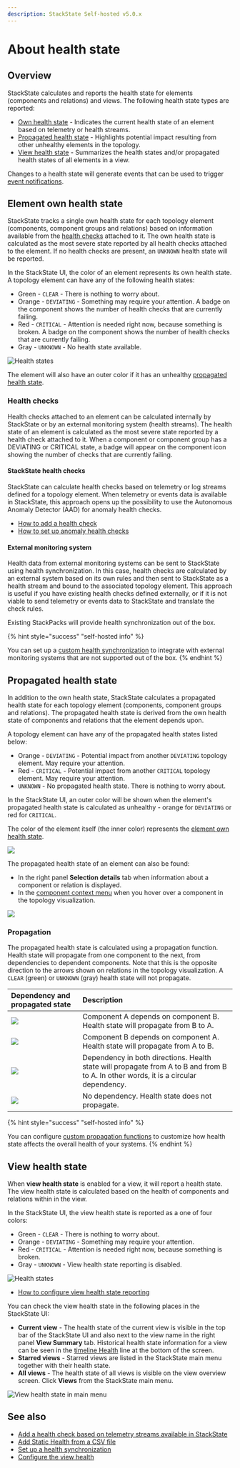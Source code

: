 ```yaml
---
description: StackState Self-hosted v5.0.x
---
```


# About health state

## Overview

StackState calculates and reports the health state for elements (components and relations) and views. The following health state types are reported:

* [Own health state](#element-own-health-state) - Indicates the current health state of an element based on telemetry or health streams.
* [Propagated health state](#propagated-health-state) - Highlights potential impact resulting from other unhealthy elements in the topology.
* [View health state](#view-health-state) - Summarizes the health states and/or propagated health states of all elements in a view.

Changes to a health state will generate events that can be used to trigger [event notifications](/use/metrics-and-events/event-notifications.md).

## Element own health state

StackState tracks a single own health state for each topology element (components, component groups and relations) based on information available from the [health checks](#health-checks) attached to it. The own health state is calculated as the most severe state reported by all health checks attached to the element. If no health checks are present, an `UNKNOWN` health state will be reported.

In the StackState UI, the color of an element represents its own health state. A topology element can have any of the following health states:

* Green - `CLEAR` - There is nothing to worry about.
* Orange - `DEVIATING` - Something may require your attention. A badge on the component shows the number of health checks that are currently failing.
* Red - `CRITICAL` - Attention is needed right now, because something is broken. A badge on the component shows the number of health checks that are currently failing.
* Gray - `UNKNOWN` - No health state available.

![Health states](../../.gitbook/assets/v50_element-health-states.png)

The element will also have an outer color if it has an unhealthy [propagated health state](#propagated-health-state).

### Health checks

Health checks attached to an element can be calculated internally by StackState or by an external monitoring system (health streams). The health state of an element is calculated as the most severe state reported by a health check attached to it. When a component or component group has a DEVIATING or CRITICAL state, a badge will appear on the component icon showing the number of checks that are currently failing.

#### StackState health checks

StackState can calculate health checks based on telemetry or log streams defined for a topology element. When telemetry or events data is available in StackState, this approach opens up the possibility to use the Autonomous Anomaly Detector \(AAD\) for anomaly health checks.

* [How to add a health check](add-a-health-check.md)
* [How to set up anomaly health checks](anomaly-health-checks.md)

#### External monitoring system

Health data from external monitoring systems can be sent to StackState using health synchronization. In this case, health checks are calculated by an external system based on its own rules and then sent to StackState as a health stream and bound to the associated topology element. This approach is useful if you have existing health checks defined externally, or if it is not viable to send telemetry or events data to StackState and translate the check rules.

Existing StackPacks will provide health synchronization out of the box.

{% hint style="success" "self-hosted info" %}

You can set up a [custom health synchronization](../../configure/health/health-synchronization.md) to integrate with external monitoring systems that are not supported out of the box.
{% endhint %}

## Propagated health state

In addition to the own health state, StackState calculates a propagated health state for each topology element (components, component groups and relations). The propagated health state is derived from the own health state of components and relations that the element depends upon.

A topology element can have any of the propagated health states listed below:

* Orange - `DEVIATING` - Potential impact from another `DEVIATING` topology element. May require your attention.
* Red - `CRITICAL` - Potential impact from another `CRITICAL` topology element. May require your attention.
* `UNKNOWN` - No propagated health state. There is nothing to worry about.

In the StackState UI, an outer color will be shown when the element's propagated health state is calculated as unhealthy - orange for `DEVIATING` or red for `CRITICAL`. 

The color of the element itself (the inner color) represents the [element own health state](#element-own-health-state).

![](../../.gitbook/assets/v50_propagated-health-states.png)

The propagated health state of an element can also be found:

* In the right panel **Selection details** tab when information about a component or relation is displayed. 
* In the [component context menu](/use/stackstate-ui/perspectives/topology-perspective.md#component-context-menu) when you hover over a component in the topology visualization.

![](../../.gitbook/assets/v50_stackstate-ui-propagated-health-state.png)

### Propagation

The propagated health state is calculated using a propagation function. Health state will propagate from one component to the next, from dependencies to dependent components. Note that this is the opposite direction to the arrows shown on relations in the topology visualization. A `CLEAR` \(green\) or `UNKNOWN` \(gray\) health state will not propagate.

| Dependency and propagated state                        | Description |
|:-------------------------------------------------------| :--- |
| ![](../../.gitbook/assets/v50_propagation_b_to_a.png)  | Component A depends on component B. Health state will propagate from B to A. |
| ![](../../.gitbook/assets/v50_propagation_a_to_b.png)  | Component B depends on component A. Health state will propagate from A to B. |
| ![](../../.gitbook/assets/v50_propagation_a_and_b.png) | Dependency in both directions. Health state will propagate from A to B and from B to A. In other words, it is a circular dependency. |
| ![](../../.gitbook/assets/v50_no_propagation.png)      | No dependency. Health state does not propagate. |

{% hint style="success" "self-hosted info" %}

You can configure [custom propagation functions](../../develop/developer-guides/custom-functions/propagation-functions.md) to customize how health state affects the overall health of your systems.
{% endhint %}

## View health state

When **view health state** is enabled for a view, it will report a health state. The view health state is calculated based on the health of components and relations within in the view. 

In the StackState UI, the view health state is reported as a one of four colors:

* Green - `CLEAR` - There is nothing to worry about.
* Orange - `DEVIATING` - Something may require your attention.
* Red - `CRITICAL` - Attention is needed right now, because something is broken.
* Gray - `UNKNOWN` - View health state reporting is disabled.

![Health states](../../.gitbook/assets/v50_view_health_states.svg)

* [How to configure view health state reporting](configure-view-health.md)

You can check the view health state in the following places in the StackState UI:

* **Current view** - The health state of the current view is visible in the top bar of the StackState UI and also next to the view name in the right panel **View Summary** tab. Historical health state information for a view can be seen in the [timeline Health](../stackstate-ui/timeline-time-travel.md#health) line at the bottom of the screen.
* **Starred views** - Starred views are listed in the StackState main menu together with their health state.
* **All views** - The health state of all views is visible on the view overview screen. Click **Views** from the StackState main menu.

![View health state in main menu](../../.gitbook/assets/v50_view_health_main_menu.svg)

## See also

* [Add a health check based on telemetry streams available in StackState](add-a-health-check.md)
* [Add Static Health from a CSV file](../../stackpacks/integrations/static_health.md "StackState Self-Hosted only")
* [Set up a health synchronization](../../configure/health/health-synchronization.md "StackState Self-Hosted only")
* [Configure the view health](configure-view-health.md)
